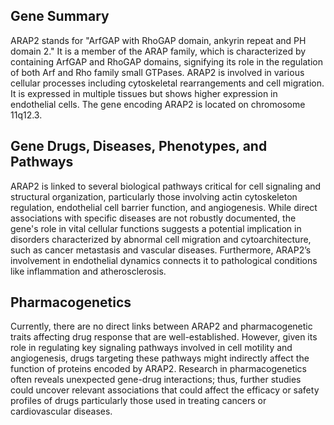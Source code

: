 ## Gene Summary
ARAP2 stands for "ArfGAP with RhoGAP domain, ankyrin repeat and PH domain 2." It is a member of the ARAP family, which is characterized by containing ArfGAP and RhoGAP domains, signifying its role in the regulation of both Arf and Rho family small GTPases. ARAP2 is involved in various cellular processes including cytoskeletal rearrangements and cell migration. It is expressed in multiple tissues but shows higher expression in endothelial cells. The gene encoding ARAP2 is located on chromosome 11q12.3.

## Gene Drugs, Diseases, Phenotypes, and Pathways
ARAP2 is linked to several biological pathways critical for cell signaling and structural organization, particularly those involving actin cytoskeleton regulation, endothelial cell barrier function, and angiogenesis. While direct associations with specific diseases are not robustly documented, the gene's role in vital cellular functions suggests a potential implication in disorders characterized by abnormal cell migration and cytoarchitecture, such as cancer metastasis and vascular diseases. Furthermore, ARAP2’s involvement in endothelial dynamics connects it to pathological conditions like inflammation and atherosclerosis.

## Pharmacogenetics
Currently, there are no direct links between ARAP2 and pharmacogenetic traits affecting drug response that are well-established. However, given its role in regulating key signaling pathways involved in cell motility and angiogenesis, drugs targeting these pathways might indirectly affect the function of proteins encoded by ARAP2. Research in pharmacogenetics often reveals unexpected gene-drug interactions; thus, further studies could uncover relevant associations that could affect the efficacy or safety profiles of drugs particularly those used in treating cancers or cardiovascular diseases.